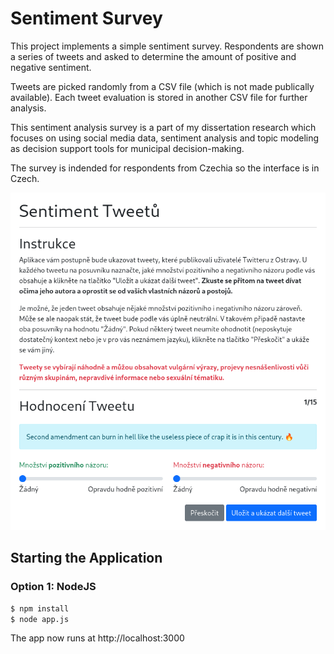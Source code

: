 # Sentiment Survey

This project implements a simple sentiment survey. Respondents are shown a series of
tweets and asked to determine the amount of positive and negative sentiment.

Tweets are picked randomly from a CSV file (which is not made publically available).
Each tweet evaluation is stored in another CSV file for further analysis.

This sentiment analysis survey is a part of my dissertation research which focuses on
using social media data, sentiment analysis and topic modeling as decision support tools
for municipal decision-making.

The survey is indended for respondents from Czechia so the interface is in Czech.

![Application screenshot](screenshot.png)

## Starting the Application

### Option 1: NodeJS

```bash
$ npm install
$ node app.js
```

The app now runs at http://localhost:3000